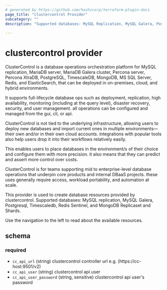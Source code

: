 ```yaml
---
# generated by https://github.com/hashicorp/terraform-plugin-docs
page_title: "clustercontrol Provider"
subcategory: ""
description: "Supported databases: MySQL Replication, MySQL Galera, PostgreSQL, TimeScaleDB, Redis Sentinel, and MongoDB ReplicaSet and Shards"
  
---
```


# clustercontrol provider

ClusterControl is a database operations orchestration platform for 
MySQL replication, MariaDB server, MariaDB Galera cluster, Percona server, 
Percona XtraDB, PostgreSQL, TimescaleDB, MongoDB, MS SQL Server, Redis, and ElasticSearch, 
that can be deployed in on-premises, cloud, and hybrid environments.

It supports full-lifecycle database ops such as deployment, replication, high availability, 
monitoring (including at the query level), disaster recovery, security, and user management. 
all operations can be configured and managed from the gui, cli, or api.

ClusterControl is not tied to the underlying infrastructure, allowing users to deploy new databases and 
import current ones in multiple environments—their own and/or in their own cloud accounts. 
integrations with popular tools also help users drop it into their workflows relatively easily.

This enables users to place databases in the environment/s of their choice and configure them with more precision. 
it also means that they can predict and assert more control over costs.

ClusterControl is for teams supporting mid to enterprise-level database operations that underpin core products and internal DBaaS projects.
these uses generally require access, workload portability, and automation at scale.

This provider is used to create database resources provided by clustercontrol. 
Supported databases: MySQL replication, MySQL Galera, Postgresql, Timescaledb, Redis Sentinel, and MongoDB Replicaset and Shards.

Use the navigation to the left to read about the available resources.




<!-- schema generated by tfplugindocs -->
## schema

### required

- `cc_api_url` (string) clustercontrol controller url e.g. (https://cc-host:9501/v2)
- `cc_api_user` (string) clustercontrol api user
- `cc_api_user_password` (string, sensitive) clustercontrol api user's password
